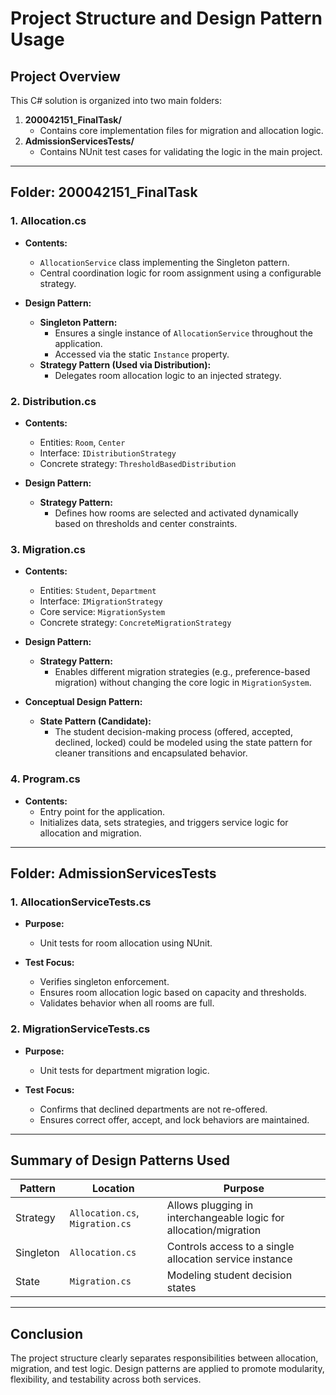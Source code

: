 # Project Structure and Design Pattern Usage

## Project Overview

This C# solution is organized into two main folders:

1. **200042151_FinalTask/**
   - Contains core implementation files for migration and allocation logic.
2. **AdmissionServicesTests/**
   - Contains NUnit test cases for validating the logic in the main project.

---

## Folder: 200042151_FinalTask

### 1. Allocation.cs
- **Contents:**
  - `AllocationService` class implementing the Singleton pattern.
  - Central coordination logic for room assignment using a configurable strategy.

- **Design Pattern:**
  - **Singleton Pattern:**
    - Ensures a single instance of `AllocationService` throughout the application.
    - Accessed via the static `Instance` property.
  - **Strategy Pattern (Used via Distribution):**
    - Delegates room allocation logic to an injected strategy.

### 2. Distribution.cs
- **Contents:**
  - Entities: `Room`, `Center`
  - Interface: `IDistributionStrategy`
  - Concrete strategy: `ThresholdBasedDistribution`

- **Design Pattern:**
  - **Strategy Pattern:**
    - Defines how rooms are selected and activated dynamically based on thresholds and center constraints.

### 3. Migration.cs
- **Contents:**
  - Entities: `Student`, `Department`
  - Interface: `IMigrationStrategy`
  - Core service: `MigrationSystem`
  - Concrete strategy: `ConcreteMigrationStrategy`

- **Design Pattern:**
  - **Strategy Pattern:**
    - Enables different migration strategies (e.g., preference-based migration) without changing the core logic in `MigrationSystem`.

- **Conceptual Design Pattern:**
  - **State Pattern (Candidate):**
    - The student decision-making process (offered, accepted, declined, locked) could be modeled using the state pattern for cleaner transitions and encapsulated behavior.

### 4. Program.cs
- **Contents:**
  - Entry point for the application.
  - Initializes data, sets strategies, and triggers service logic for allocation and migration.

---

## Folder: AdmissionServicesTests

### 1. AllocationServiceTests.cs
- **Purpose:**
  - Unit tests for room allocation using NUnit.

- **Test Focus:**
  - Verifies singleton enforcement.
  - Ensures room allocation logic based on capacity and thresholds.
  - Validates behavior when all rooms are full.

### 2. MigrationServiceTests.cs
- **Purpose:**
  - Unit tests for department migration logic.

- **Test Focus:**
  - Confirms that declined departments are not re-offered.
  - Ensures correct offer, accept, and lock behaviors are maintained.

---

## Summary of Design Patterns Used

| Pattern           | Location                    | Purpose                                                           |
|------------------|-----------------------------|-------------------------------------------------------------------|
| Strategy          | `Allocation.cs`, `Migration.cs` | Allows plugging in interchangeable logic for allocation/migration |
| Singleton         | `Allocation.cs`             | Controls access to a single allocation service instance           |
| State             | `Migration.cs`              | Modeling student decision states                    |

---

## Conclusion

The project structure clearly separates responsibilities between allocation, migration, and test logic. Design patterns are applied to promote modularity, flexibility, and testability across both services.

